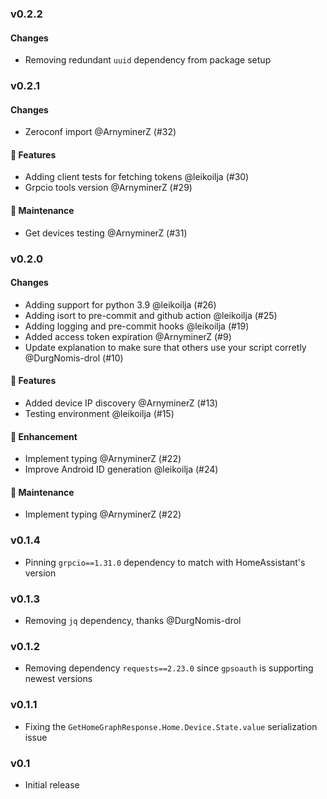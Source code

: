 ### v0.2.2
#### Changes

- Removing redundant `uuid` dependency from package setup

### v0.2.1
#### Changes

- Zeroconf import @ArnyminerZ (#32)

#### 🚀 Features

- Adding client tests for fetching tokens @leikoilja (#30)
- Grpcio tools version @ArnyminerZ (#29)

#### 🧰 Maintenance

- Get devices testing @ArnyminerZ (#31)


### v0.2.0
#### Changes

- Adding support for python 3.9 @leikoilja (#26)
- Adding isort to pre-commit and github action @leikoilja (#25)
- Adding logging and pre-commit hooks @leikoilja (#19)
- Added access token expiration @ArnyminerZ (#9)
- Update explanation to make sure that others use your script corretly @DurgNomis-drol (#10)

#### 🚀 Features

- Added device IP discovery @ArnyminerZ (#13)
- Testing environment @leikoilja (#15)

#### 🔧 Enhancement

- Implement typing @ArnyminerZ (#22)
- Improve Android ID generation @leikoilja (#24)

#### 🧰 Maintenance

- Implement typing @ArnyminerZ (#22)


### v0.1.4
- Pinning `grpcio==1.31.0` dependency to match with HomeAssistant's version


### v0.1.3
- Removing `jq` dependency, thanks @DurgNomis-drol


### v0.1.2
- Removing dependency `requests==2.23.0` since `gpsoauth` is supporting newest versions


### v0.1.1
- Fixing the `GetHomeGraphResponse.Home.Device.State.value` serialization issue


### v0.1
- Initial release
